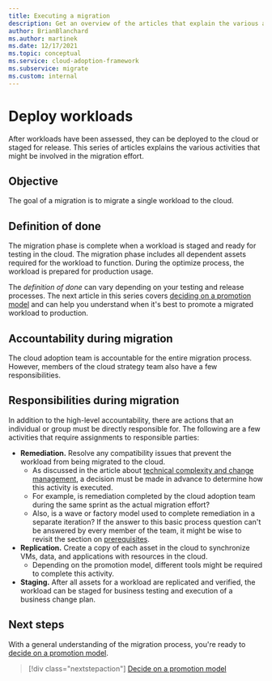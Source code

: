 ```yaml
---
title: Executing a migration
description: Get an overview of the articles that explain the various activities that may be involved in migrating a workload in Azure.
author: BrianBlanchard
ms.author: martinek
ms.date: 12/17/2021
ms.topic: conceptual
ms.service: cloud-adoption-framework
ms.subservice: migrate
ms.custom: internal
---
```


# Deploy workloads

After workloads have been assessed, they can be deployed to the cloud or staged for release. This series of articles explains the various activities that might be involved in the migration effort.

## Objective

The goal of a migration is to migrate a single workload to the cloud.

## Definition of done

The migration phase is complete when a workload is staged and ready for testing in the cloud. The migration phase includes all dependent assets required for the workload to function. During the optimize process, the workload is prepared for production usage.

The *definition of done* can vary depending on your testing and release processes. The next article in this series covers [deciding on a promotion model](./promotion-models.md) and can help you understand when it's best to promote a migrated workload to production.

## Accountability during migration

The cloud adoption team is accountable for the entire migration process. However, members of the cloud strategy team also have a few responsibilities.

## Responsibilities during migration

In addition to the high-level accountability, there are actions that an individual or group must be directly responsible for. The following are a few activities that require assignments to responsible parties:

- **Remediation.** Resolve any compatibility issues that prevent the workload from being migrated to the cloud.
  - As discussed in the article about [technical complexity and change management](../prerequisites/technical-complexity.md), a decision must be made in advance to determine how this activity is executed.
  - For example, is remediation completed by the cloud adoption team during the same sprint as the actual migration effort?
  - Also, is a wave or factory model used to complete remediation in a separate iteration? If the answer to this basic process question can't be answered by every member of the team, it might be wise to revisit the section on [prerequisites](../prerequisites/index.md).
- **Replication.** Create a copy of each asset in the cloud to synchronize VMs, data, and applications with resources in the cloud.
  - Depending on the promotion model, different tools might be required to complete this activity.
- **Staging.** After all assets for a workload are replicated and verified, the workload can be staged for business testing and execution of a business change plan.

## Next steps

With a general understanding of the migration process, you're ready to [decide on a promotion model](./promotion-models.md).

> [!div class="nextstepaction"]
> [Decide on a promotion model](./promotion-models.md)
